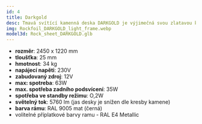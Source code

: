```yaml
---
id: 4
title: Darkgold
desc: Tmavá svítící kamenná deska DARKGOLD je výjimečná svou zlatavou kresbou, která podtrhne výjimečnost Vašeho interiéru. Speciálně navržené LED prosvětlení, zvýrazňuje přechody mezi převažující černou a zlatavými ostrůvky kresby kamene.
img: Rockfoil_DARKGOLD_light_frame.webp
model3d: Rock_sheet_DARKGOLD.glb
---
```

- **rozměr**: 2450 x 1220 mm
- **tloušťka**: 25 mm 
- **hmotnost**: 34 kg
- **napájecí napěti**: 230V 
- **zabudovaný zdroj**: 12V 
- **max: spotreba**: 63W 
- **max. spotřeba zadního podsvícení**: 35W 
- **spotřeba ve standby režimu**: O,2W 
- **světelný tok**: 5760 lm (jas desky je snížen dle kresby kamene) 
- **barva rámu**: RAL 9005 mat (černá) 
- volitelné příplatkové barvy ramu - RAL E4 Metallic 